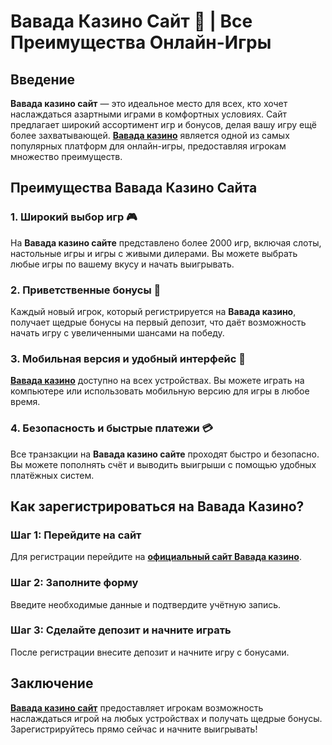 # Вавада Казино Сайт 🎲 | Все Преимущества Онлайн-Игры

## Введение

**Вавада казино сайт** — это идеальное место для всех, кто хочет наслаждаться азартными играми в комфортных условиях. Сайт предлагает широкий ассортимент игр и бонусов, делая вашу игру ещё более захватывающей. **[Вавада казино](https://vavadapartner.pro/?promo=ea5c9275-6854-4505-94fc-95ab18221945-linkb2)** является одной из самых популярных платформ для онлайн-игры, предоставляя игрокам множество преимуществ.

## Преимущества Вавада Казино Сайта

### 1. Широкий выбор игр 🎮

На **Вавада казино сайте** представлено более 2000 игр, включая слоты, настольные игры и игры с живыми дилерами. Вы можете выбрать любые игры по вашему вкусу и начать выигрывать.

### 2. Приветственные бонусы 🎁

Каждый новый игрок, который регистрируется на **Вавада казино**, получает щедрые бонусы на первый депозит, что даёт возможность начать игру с увеличенными шансами на победу.

### 3. Мобильная версия и удобный интерфейс 📱

**[Вавада казино](https://vavadapartner.pro/?promo=ea5c9275-6854-4505-94fc-95ab18221945-linkb2)** доступно на всех устройствах. Вы можете играть на компьютере или использовать мобильную версию для игры в любое время.

### 4. Безопасность и быстрые платежи 💳

Все транзакции на **Вавада казино сайте** проходят быстро и безопасно. Вы можете пополнять счёт и выводить выигрыши с помощью удобных платёжных систем.

## Как зарегистрироваться на Вавада Казино?

### Шаг 1: Перейдите на сайт

Для регистрации перейдите на **[официальный сайт Вавада казино](https://vavadapartner.pro/?promo=ea5c9275-6854-4505-94fc-95ab18221945-linkb2)**.

### Шаг 2: Заполните форму

Введите необходимые данные и подтвердите учётную запись.

### Шаг 3: Сделайте депозит и начните играть

После регистрации внесите депозит и начните игру с бонусами.

## Заключение

**[Вавада казино сайт](https://vavadapartner.pro/?promo=ea5c9275-6854-4505-94fc-95ab18221945-linkb2)** предоставляет игрокам возможность наслаждаться игрой на любых устройствах и получать щедрые бонусы. Зарегистрируйтесь прямо сейчас и начните выигрывать!
